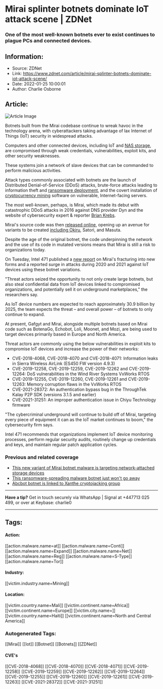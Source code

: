# Mirai splinter botnets dominate IoT attack scene | ZDNet
### One of the most well-known botnets ever to exist continues to plague PCs and connected devices.

## Information:
+ Source: ZDNet
+ Link: https://www.zdnet.com/article/mirai-splinter-botnets-dominate-iot-attack-scene/
+ Date: 2022-01-25 10:00:01
+ Author: Charlie Osborne


## Article:
![Article Image](https://www.zdnet.com/a/img/resize/3baf63934d07053e3a567ded514a74c3c7953f95/2021/04/28/d4420046-cf40-4d22-9bd7-84724cb541c4/botnet-bug.jpg?width=770&height=578&fit=crop&auto=webp)

Botnets built from the Mirai codebase continue to wreak havoc in the technology arena, with cyberattackers taking advantage of lax Internet of Things (IoT) security in widespread attacks. 


Computers and other connected devices, including IoT and [NAS storage](https://www.zdnet.com/article/this-new-variant-of-mirai-botnet-malware-is-targeting-network-attached-storage-devices/), are compromised through weak credentials, vulnerabilities, exploit kits, and other security weaknesses. 

These systems join a network of slave devices that can be commanded to perform malicious activities.

Attack types commonly associated with botnets are the launch of Distributed Denial-of-Service (DDoS) attacks, brute-force attacks leading to information theft and [ransomware deployment](https://www.zdnet.com/article/this-ransomware-spreading-malware-botnet-just-wont-go-away), and the covert installation of [cryptocurrency mining](https://www.zdnet.com/article/abcbot-botnet-has-now-been-linked-to-xanthe-cryptojacking-group/) software on vulnerable, Internet-facing servers.  

The most well-known, perhaps, is Mirai, which made its debut with catastrophic DDoS attacks in 2016 against DNS provider Dyn and the website of cybersecurity expert & reporter [Brian Krebs](https://krebsonsecurity.com/2016/09/krebsonsecurity-hit-with-record-ddos/).  

Mirai's source code was then [released online](https://www.zdnet.com/article/source-code-of-mirai-botnet-responsible-for-krebs-on-security-ddos-released-online/), opening up an avenue for variants to be created [including Okiru](https://www.cloudflare.com/en-gb/learning/ddos/glossary/mirai-botnet/), Satori, and Masuta.  

Despite the age of the original botnet, the code underpinning the network and the use of its code in mutated versions means that Mirai is still a risk to organizations today.  






On Tuesday, Intel 471 published a [new report](https://intel471.com/blog) on Mirai's fracturing into new forms and a reported surge in attacks during 2020 and 2021 against IoT devices using these botnet variations.  

"Threat actors seized the opportunity to not only create large botnets, but also steal confidential data from IoT devices linked to compromised organizations, and potentially sell it on underground marketplaces," the researchers say. 

As IoT device numbers are expected to reach approximately 30.9 billion by 2025, the team expects the threat – and overall power – of botnets to only continue to expand.  

At present, Gafgyt and Mirai, alongside multiple botnets based on Mirai code such as BotenaGo, Echobot, Loli, Moonet, and Mozi, are being used to target devices primarily based in Europe and North America.  

Threat actors are commonly using the below vulnerabilities in exploit kits to compromise IoT devices and increase the power of their networks: 

* CVE-2018-4068, CVE-2018-4070 and CVE-2018-4071: Information leaks in Sierra Wireless AirLink (ES450 FW version 4.9.3)
* CVE-2019-12258, CVE-2019-12259, CVE-2019-12262 and CVE-2019-12264: DoS vulnerabilities in the Wind River Systems VxWorks RTOS
* CVE-2019-12255, CVE-2019-12260, CVE-2019-12261 and CVE-2019-12263: Memory corruption flaws in the VxWorks RTOS
* CVE-2021-28372: An authentication bypass bug in the ThroughTek Kalay P2P SDK (versions 3.1.5 and earlier)
* CVE-2021-31251: An improper authentication issue in Chiyu Technology firmware

"The cybercriminal underground will continue to build off of Mirai, targeting every piece of equipment it can as the IoT market continues to boom," the cybersecurity firm says. 

Intel 471 recommends that organizations implement IoT device monitoring processes, perform regular security audits, routinely change up credentials and keys, and maintain regular patch application cycles.  

###  Previous and related coverage

* [This new variant of Mirai botnet malware is targeting network-attached storage devices](https://www.zdnet.com/article/this-new-variant-of-mirai-botnet-malware-is-targeting-network-attached-storage-devices/)
* [This ransomware-spreading malware botnet just won't go away](https://www.zdnet.com/article/this-ransomware-spreading-malware-botnet-just-wont-go-away/)
* [Abcbot botnet is linked to Xanthe cryptojacking group](https://www.zdnet.com/article/abcbot-botnet-has-now-been-linked-to-xanthe-cryptojacking-group/)



---

**Have a tip?** Get in touch securely via WhatsApp | Signal at +447713 025 499, or over at Keybase: charlie0



---





## Tags:

#### Action:
[[action.malware.name=at]] [[action.malware.name=Conti]] [[action.malware.name=Expand]] [[action.malware.name=Net]] [[action.malware.name=Reg]] [[action.malware.name=S-Type]] [[action.malware.name=Tor]]

#### Industry:
[[victim.industry.name=Mining]]

#### Location:
[[victim.country.name=Mali]] [[victim.continent.name=Africa]] [[victim.continent.name=Europe]] [[victim.city.name=]] [[victim.country.name=Haiti]] [[victim.continent.name=North and Central America]]

### Autogenerated Tags:
[[Mirai]] [[Iot]] [[Botnet]] [[Botnets]] [[ZDNet]]
#### CVE's
[[CVE-2018-4068]] [[CVE-2018-4070]] [[CVE-2018-4071]] [[CVE-2019-12258]] [[CVE-2019-12259]] [[CVE-2019-12262]] [[CVE-2019-12264]] [[CVE-2019-12255]] [[CVE-2019-12260]] [[CVE-2019-12261]] [[CVE-2019-12263]] [[CVE-2021-28372]] [[CVE-2021-31251]]

